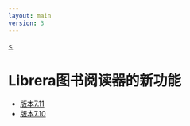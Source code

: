 ```yaml
---
layout: main
version: 3
---
```

[<](/wiki/zh)

# Librera图书阅读器的新功能

* [版本7.11](/wiki/what-is-new/7.11/zh)
* [版本7.10](/wiki/what-is-new/7.10/zh)


    
